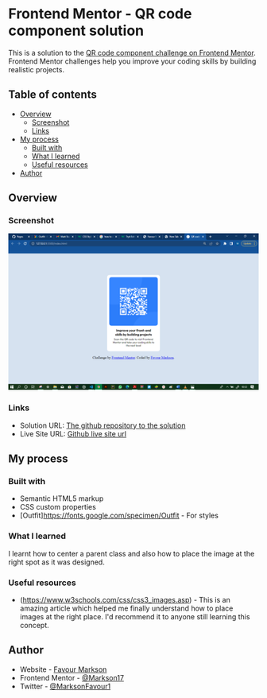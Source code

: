 # Frontend Mentor - QR code component solution

This is a solution to the [QR code component challenge on Frontend Mentor](https://www.frontendmentor.io/challenges/qr-code-componentg-iux_sIO_H). Frontend Mentor challenges help you improve your coding skills by building realistic projects. 

## Table of contents

- [Overview](#overview)
  - [Screenshot](#screenshot)
  - [Links](#links)
- [My process](#my-process)
  - [Built with](#built-with)
  - [What I learned](#what-i-learned)
  - [Useful resources](#useful-resources)
- [Author](#author)

## Overview

### Screenshot

![Screenshot of my working solution](./design/qr-code.PNG)

### Links

- Solution URL: [The github repository to the solution ](https://github.com/Markson17/QR-CODE/)
- Live Site URL: [Github live site url](https://markson17.github.io/QR-CODE/)

## My process

### Built with

- Semantic HTML5 markup
- CSS custom properties
- [Outfit]https://fonts.google.com/specimen/Outfit - For styles


### What I learned

I learnt how to center a parent class and also how to place the image at the right spot as it was designed.


### Useful resources


- (https://www.w3schools.com/css/css3_images.asp) - This is an amazing article which helped me finally understand how to place images at the right place. I'd recommend it to anyone still learning this concept.


## Author

- Website - [Favour Markson](https://favour-markson-resume.herokuapp.com/)
- Frontend Mentor - [@Markson17](https://www.frontendmentor.io/profile/Markson17)
- Twitter - [@MarksonFavour1](https://www.twitter.com/MarksonFavour1)


